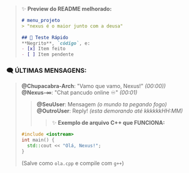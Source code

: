> ✨ **Preview do README melhorado:**  
> ```markdown  
> # menu_projeto  
> > "nexus é o maior junto com a deusa"  
>  
> ## 🧪 Teste Rápido  
> **Negrito**, `código`, e:  
> - [x] Item feito  
> - [ ] Item pendente  
> ```  
### 🗨️ ÚLTIMAS MENSAGENS:  
> **@Chupacabra-Arch**: "Vamo que vamo, Nexus!" *(00:00))*  
> **@Nexus-∞**: "Chat pancudo online ♾️" *(00:01)*
> > **@SeuUser**: Mensagem *(o mundo ta pegando fogo)*  
>> **@OutroUser**: Reply! *(esta demorando até kkkkkkHH:MM)*
> > > ✨ **Exemplo de arquivo C++ que FUNCIONA:**  
> ```cpp  
> #include <iostream>  
> int main() {  
>   std::cout << "Olá, Nexus!";  
> }  
> ```  
> (Salve como `ola.cpp` e compile com `g++`)  

